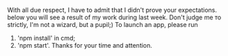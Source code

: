 With all due respect, I have to admit that I didn't prove your expectations. below you will see a result of my work during last week. Don't judge me то strictly, I'm not a wizard, but a pupil;)
To launch an app, please run
1. 'npm install' in cmd;
2. 'npm start'.
Thanks for your time and attention. 
